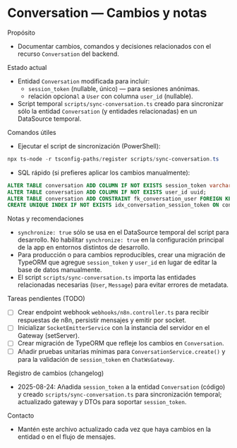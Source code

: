 # Conversation — Cambios y notas

Propósito
- Documentar cambios, comandos y decisiones relacionados con el recurso `Conversation` del backend.

Estado actual
- Entidad `Conversation` modificada para incluir:
  - `session_token` (nullable, único) — para sesiones anónimas.
  - relación opciona`l` a `User` con columna `user_id` (nullable).
- Script temporal `scripts/sync-conversation.ts` creado para sincronizar sólo la entidad `Conversation` (y entidades relacionadas) en un DataSource temporal.

Comandos útiles
- Ejecutar el script de sincronización (PowerShell):

```powershell
npx ts-node -r tsconfig-paths/register scripts/sync-conversation.ts
```

- SQL rápido (si prefieres aplicar los cambios manualmente):

```sql
ALTER TABLE conversation ADD COLUMN IF NOT EXISTS session_token varchar(255);
ALTER TABLE conversation ADD COLUMN IF NOT EXISTS user_id uuid;
ALTER TABLE conversation ADD CONSTRAINT fk_conversation_user FOREIGN KEY (user_id) REFERENCES users(id) ON DELETE SET NULL;
CREATE UNIQUE INDEX IF NOT EXISTS idx_conversation_session_token ON conversation(session_token);
```

Notas y recomendaciones
- `synchronize: true` sólo se usa en el DataSource temporal del script para desarrollo. No habilitar `synchronize: true` en la configuración principal de la app en entornos distintos de desarrollo.
- Para producción o para cambios reproducibles, crear una migración de TypeORM que agregue `session_token` y `user_id` en lugar de editar la base de datos manualmente.
- El script `scripts/sync-conversation.ts` importa las entidades relacionadas necesarias (`User`, `Message`) para evitar errores de metadata.

Tareas pendientes (TODO)
- [ ] Crear endpoint webhook `webhooks/n8n.controller.ts` para recibir respuestas de n8n, persistir mensajes y emitir por socket.
- [ ] Inicializar `SocketEmitterService` con la instancia del servidor en el Gateway (setServer).
- [ ] Crear migración de TypeORM que refleje los cambios en `Conversation`.
- [ ] Añadir pruebas unitarias mínimas para `ConversationService.create()` y para la validación de `session_token` en `ChatWsGateway`.

Registro de cambios (changelog)
- 2025-08-24: Añadida `session_token` a la entidad `Conversation` (código) y creado `scripts/sync-conversation.ts` para sincronización temporal; actualizado gateway y DTOs para soportar `session_token`.

Contacto
- Mantén este archivo actualizado cada vez que haya cambios en la entidad o en el flujo de mensajes.
